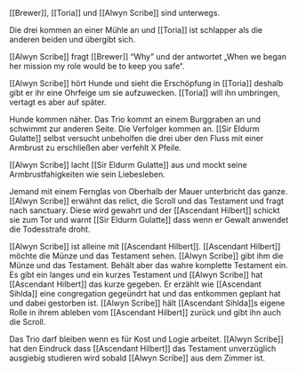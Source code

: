 [[Brewer]], [[Toria]] und [[Alwyn Scribe]] sind unterwegs.

Die drei kommen an einer Mühle an und [[Toria]] ist schlapper als die anderen beiden und übergibt sich.

[[Alwyn Scribe]] fragt [[Brewer]] “Why” und der antwortet „When we began her mission my role would be to keep you safe“.

[[Alwyn Scribe]] hört Hunde und sieht die Erschöpfung in [[Toria]] deshalb gibt er ihr eine Ohrfeige um sie aufzuwecken. [[Toria]] will ihn umbringen, vertagt es aber auf später.

Hunde kommen näher. Das Trio kommt an einem Burggraben an und schwimmt zur anderen Seite. Die Verfolger kommen an. [[Sir Eldurm Gulatte]] selbst versucht unbeholfen die drei uber den Fluss mit einer Armbrust zu erschließen aber verfehlt  X Pfeile.

[[Alwyn Scribe]] lacht [[Sir Eldurm Gulatte]] aus und mockt seine Armbrustfahigkeiten wie sein Liebesleben.

Jemand mit einem Fernglas von Oberhalb der Mauer unterbricht das ganze. [[Alwyn Scribe]] erwähnt das relict, die Scroll und das Testament und fragt nach sanctuary. Diese wird gewahrt und der [[Ascendant Hilbert]] schickt sie zum Tor und warnt [[Sir Eldurm Gulatte]] dass wenn er Gewalt anwendet die Todesstrafe droht.

[[Alwyn Scribe]] ist alleine mit [[Ascendant Hilbert]]. [[Ascendant Hilbert]] möchte die Münze und das Testament sehen. [[Alwyn Scribe]] gibt ihm die Münze und das Testament. Behält aber das wahre komplette Testament ein. Es gibt ein langes und ein kurzes Testament und [[Alwyn Scribe]] hat [[Ascendant Hilbert]] das kurze gegeben. Er erzählt wie [[Ascendant Sihlda]] eine congregation gegeündrt hat und das entkommen geplant hat und dabei gestorben ist. [[Alwyn Scribe]] hält [[Ascendant Sihlda]]s eigene Rolle in ihrem ableben vom [[Ascendant Hilbert]] zurück und gibt ihn auch die Scroll.

Das Trio darf bleiben wenn es für Kost und Logie arbeitet. [[Alwyn Scribe]] hat den Eindruck dass [[Ascendant Hilbert]] das Testament unverzüglich ausgiebig studieren wird sobald [[Alwyn Scribe]] aus dem Zimmer ist.